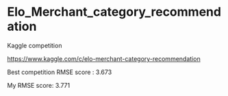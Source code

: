 # Elo_Merchant_category_recommendation

Kaggle competition

https://www.kaggle.com/c/elo-merchant-category-recommendation

Best competition RMSE score : 3.673

My RMSE score: 3.771
